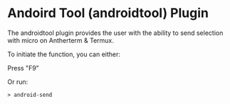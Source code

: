 # Andoird Tool (androidtool) Plugin #

The androidtool plugin provides the user with the ability
to send selection with micro on Antherterm & Termux. 

To initiate the function, you can either:

Press "F9"

Or run:

```
> android-send
```
